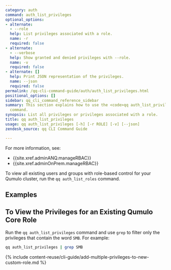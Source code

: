 ```yaml
---
category: auth
command: auth_list_privileges
optional_options:
- alternate:
  - --role
  help: List privileges associated with a role.
  name: -r
  required: false
- alternate:
  - --verbose
  help: Show granted and denied privileges with --role.
  name: -v
  required: false
- alternate: []
  help: Print JSON representation of the privileges.
  name: --json
  required: false
permalink: /qq-cli-command-guide/auth/auth_list_privileges.html
positional_options: []
sidebar: qq_cli_command_reference_sidebar
summary: This section explains how to use the <code>qq auth_list_privileges</code>
  command.
synopsis: List all privileges or privileges associated with a role.
title: qq auth_list_privileges
usage: qq auth_list_privileges [-h] [-r ROLE] [-v] [--json]
zendesk_source: qq CLI Command Guide

---
```

For more information, see:
* {{site.xref.adminANQ.manageRBAC}}
* {{site.xref.adminOnPrem.manageRBAC}}

To view all existing users and groups with role-based control for your Qumulo cluster, run the `qq auth_list_roles` command.

## Examples

## To View the Privileges for an Existing Qumulo Core Role
Run the `qq auth_list_privileges` command and use `grep` to filter only the privileges that contain the word `SMB`. For example:

```bash
qq auth_list_privileges | grep SMB
```

{% include content-reuse/cli-guide/add-multiple-privileges-to-new-custom-role.md %}

